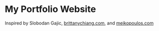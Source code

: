 # My Portfolio Website

Inspired by Slobodan Gajic, [brittanychiang.com](https://brittanychiang.com), and [meikopoulos.com](https://meikopoulos.com)
